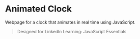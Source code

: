# Animated Clock

Webpage for a clock that animates in real time using JavaScript.

> Designed for LinkedIn Learning: JavaScript Essentials
